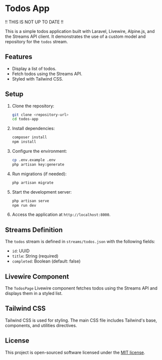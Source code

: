 # Todos App

!! THIS IS NOT UP TO DATE !!

This is a simple todos application built with Laravel, Livewire, Alpine.js, and the Streams API client. It demonstrates the use of a custom model and repository for the `todos` stream.

## Features

- Display a list of todos.
- Fetch todos using the Streams API.
- Styled with Tailwind CSS.

## Setup

1. Clone the repository:
   ```bash
   git clone <repository-url>
   cd todos-app
   ```

2. Install dependencies:
   ```bash
   composer install
   npm install
   ```

3. Configure the environment:
   ```bash
   cp .env.example .env
   php artisan key:generate
   ```

4. Run migrations (if needed):
   ```bash
   php artisan migrate
   ```

5. Start the development server:
   ```bash
   php artisan serve
   npm run dev
   ```

6. Access the application at `http://localhost:8000`.

## Streams Definition

The `todos` stream is defined in `streams/todos.json` with the following fields:
- `id`: UUID
- `title`: String (required)
- `completed`: Boolean (default: false)

## Livewire Component

The `TodosPage` Livewire component fetches todos using the Streams API and displays them in a styled list.

## Tailwind CSS

Tailwind CSS is used for styling. The main CSS file includes Tailwind's base, components, and utilities directives.

## License

This project is open-sourced software licensed under the [MIT license](LICENSE).
